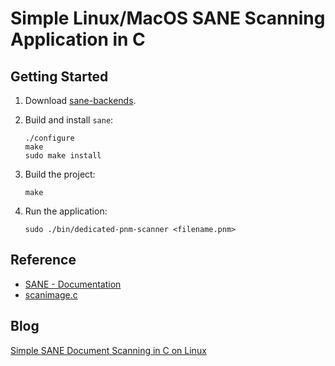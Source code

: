 # Simple Linux/MacOS SANE Scanning Application in C

## Getting Started

1. Download [sane-backends](https://gitlab.com/sane-project/backends/-/tree/master).

2. Build and install `sane`:

    ```
    ./configure
    make
    sudo make install
    ```

3. Build the project:

    ```
    make
    ```

4. Run the application:
 
    ```
    sudo ./bin/dedicated-pnm-scanner <filename.pnm>
    ```

## Reference
- [SANE - Documentation](http://www.sane-project.org/docs.html)
- [scanimage.c](https://gitlab.com/sane-project/backends/-/blob/master/frontend/scanimage.c)


## Blog
[Simple SANE Document Scanning in C on Linux](https://www.codepool.biz/sane-document-scanning-linux-c.html)

